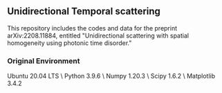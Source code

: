 ## Unidirectional Temporal scattering

This repository includes the codes and data for the preprint arXiv:2208.11884, entitled "Unidirectional scattering with spatial homogeneity using photonic time disorder."




### Original Environment
Ubuntu 20.04 LTS \\
Python 3.9.6 \\
Numpy 1.20.3 \\
Scipy 1.6.2 \\
Matplotlib 3.4.2
